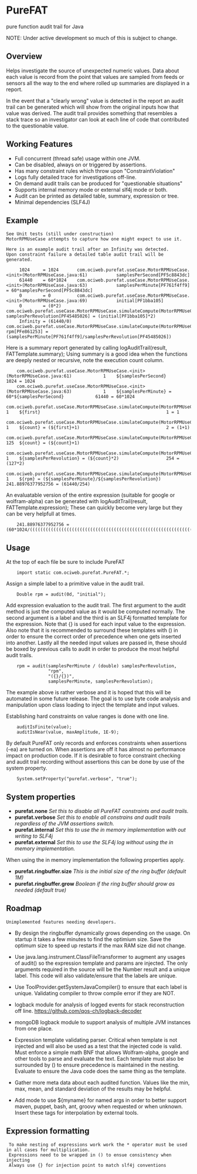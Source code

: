 PureFAT
=======
pure function audit trail for Java 

NOTE: Under active development so much of this is subject to change.


Overview
---------

Helps investigate the source of unexpected numeric values.  Data about each 
value is record from the point that values are sampled from feeds or sensors 
all the way to the end where rolled up summaries are displayed in a report.

In the event that a "clearly wrong" value is detected in the report an audit
trail can be generated which will show from the original inputs how that value 
was derived.  The audit trail provides something that resembles a stack trace
so an investigator can look at each line of code that contributed to the 
questionable value.

Working Features
----------------

* Full concurrent (thread safe) usage within one JVM.
* Can be disabled, always on or triggered by assertions.
* Has many constraint rules which throw upon "ConstraintViolation"
* Logs fully detailed trace for investigations off-line.
* On demand audit trails can be produced for "questionable situations"
* Supports internal memory mode or external slf4j mode or both.
* Audit can be printed as detailed table, summary, expression or tree.
* Minimal dependencies (SLF4J)
    
Example
-------

    See Unit tests (still under construction)
    MotorRPMUseCase attempts to capture how one might expect to use it.
    
    Here is an example audit trail after an Infinity was detected.
    Upon constraint failure a detailed table audit trail will be generated.
    
         1024     = 1024       com.ociweb.purefat.useCase.MotorRPMUseCase.<init>(MotorRPMUseCase.java:61)           samplesPerSecond[PF5c8843dc]                                                    
         61440    = 60*1024    com.ociweb.purefat.useCase.MotorRPMUseCase.<init>(MotorRPMUseCase.java:63)           samplesPerMinute[PF761f4ff9] = 60*samplesPerSecond[PF5c8843dc]                  
         0        = 0          com.ociweb.purefat.useCase.MotorRPMUseCase.<init>(MotorRPMUseCase.java:69)           initial[PF1bba105]                                                              
         0        = (0*2)      com.ociweb.purefat.useCase.MotorRPMUseCase.simulateCompute(MotorRPMUseCase.java:93)  samplesPerRevolution[PF45485026] = (initial[PF1bba105]*2)                       
         Infinity = (61440/0)  com.ociweb.purefat.useCase.MotorRPMUseCase.simulateCompute(MotorRPMUseCase.java:95)  rpm[PFe861253] = (samplesPerMinute[PF761f4ff9]/samplesPerRevolution[PF45485026])

   Here is a summary report generated by calling logAuditTrail(result, FATTemplate.summary);
   Using summary is a good idea when the functions are deeply nested or recursive, note the execution count column.
   
        com.ociweb.purefat.useCase.MotorRPMUseCase.<init>(MotorRPMUseCase.java:61)            1    ${samplesPerSecond}                                     1024 = 1024
        com.ociweb.purefat.useCase.MotorRPMUseCase.<init>(MotorRPMUseCase.java:63)            1    ${samplesPerMinute} = 60*${samplesPerSecond}            61440 = 60*1024
        com.ociweb.purefat.useCase.MotorRPMUseCase.simulateCompute(MotorRPMUseCase.java:101)  1    ${first}                                                1 = 1
        com.ociweb.purefat.useCase.MotorRPMUseCase.simulateCompute(MotorRPMUseCase.java:88)   1    ${count} = (${first}+1)                                 2 = (1+1)
        com.ociweb.purefat.useCase.MotorRPMUseCase.simulateCompute(MotorRPMUseCase.java:88)   125  ${count} = (${count}+1)                                 
        com.ociweb.purefat.useCase.MotorRPMUseCase.simulateCompute(MotorRPMUseCase.java:93)   1    ${samplesPerRevolution} = (${count}*2)                  254 = (127*2)
        com.ociweb.purefat.useCase.MotorRPMUseCase.simulateCompute(MotorRPMUseCase.java:95)   1    ${rpm} = (${samplesPerMinute}/${samplesPerRevolution})  241.88976377952756 = (61440/254)
   
   An evaluatable version of the entire expression (suitable for google or wolfram-alpha) can be generated with logAuditTrail(result, FATTemplate.expression);
   These can quickly become very large but they can be very helpfull at times.
   
        241.88976377952756 = (60*1024/(((((((((((((((((((((((((((((((((((((((((((((((((((((((((((((((((((((((((((((((((((((((((((((((((((((((((((((((((((((((((((((((1+1)+1)+1)+1)+1)+1)+1)+1)+1)+1)+1)+1)+1)+1)+1)+1)+1)+1)+1)+1)+1)+1)+1)+1)+1)+1)+1)+1)+1)+1)+1)+1)+1)+1)+1)+1)+1)+1)+1)+1)+1)+1)+1)+1)+1)+1)+1)+1)+1)+1)+1)+1)+1)+1)+1)+1)+1)+1)+1)+1)+1)+1)+1)+1)+1)+1)+1)+1)+1)+1)+1)+1)+1)+1)+1)+1)+1)+1)+1)+1)+1)+1)+1)+1)+1)+1)+1)+1)+1)+1)+1)+1)+1)+1)+1)+1)+1)+1)+1)+1)+1)+1)+1)+1)+1)+1)+1)+1)+1)+1)+1)+1)+1)+1)+1)+1)+1)+1)+1)+1)+1)+1)+1)+1)+1)+1)*2))

Usage
-----

At the top of each file be sure to include PureFAT

        import static com.ociweb.purefat.PureFAT.*;

Assign a simple label to a primitive value in the audit trail.

        Double rpm = audit(0d, "initial");

Add expression evaluation to the audit trail.  The first argument to the audit
method is just the computed value as it would be computed normally.  The second
argument is a label and the third is an SLF4j formatted template for the 
expression.  Note that {} is used for each input value to the expression.  Also 
note that it is recommended to surround these templates with () in order to ensure
the correct order of precedence when one gets inserted into another. Lastly all
the needed input values are passed in, these should be boxed by previous calls 
to audit in order to produce the most helpful audit trails.  

        rpm = audit(samplesPerMinute / (double) samplesPerRevolution,
                    "rpm", 
                    "({}/{})", 
                    samplesPerMinute, samplesPerRevolution);

The example above is rather verbose and it is hoped that this will be automated in
 some future release.  The goal is to use byte code analysis and manipulation upon
 class loading to inject the template and input values. 

Establishing hard constraints on value ranges is done with one line.

        auditIsFinite(value);
        auditIsNear(value, maxAmplitude, 1E-9);

By default PureFAT only records and enforces constraints when assertions (-ea)
are turned on.  When assertions are off it has almost no performance impact on
production code.  If it is desirable to force constraint checking and audit trail
recording without assertions this can be done by use of the system property.

        System.setProperty("purefat.verbose", "true");

System properties
-----------------

* **purefat.none**  *Set this to disable all PureFAT constraints and audit trails.*
* **purefat.verbose**  *Set this to enable all constrains and audit trails regardless of the JVM assertions switch.* 
* **purefat.internal**  *Set this to use the in memory implementation with out writing to SLF4j*
* **purefat.external**  *Set this to use the SLF4j log without using the in memory implementation.*
    
When using the in memory implementation the following properties apply.

* **purefat.ringbuffer.size**  *This is the initial size of the ring buffer (default 1M)*
* **purefat.ringbuffer.grow**  *Boolean if the ring buffer should grow as needed (default true)*


Roadmap 
-------

    Unimplemented features needing developers.

* By design the ringbuffer dynamically grows depending on the usage.
On startup it takes a few minutes to find the optimium size. Save
the optimum size to speed up restarts if the max RAM size did not change.

* Use java.lang.instrument.ClassFileTransformer to augment any usages of
audit() so the expression template and params are injected. The only arguments
required in the source will be the Number result and a unique label. This
code will also validate/ensure that the labels are unique.

* Use ToolProvider.getSystemJavaCompiler() to ensure that each label
is unique. Validating compiler to throw compile error if they are NOT. 

* logback module for analysis of logged events for stack reconstruction
off line. https://github.com/qos-ch/logback-decoder

* mongoDB logback module to support analysis of multiple JVM instances 
from one place.
        
* Expression template validating parser.  Critical when template is not 
injected and will also be used as a test that the injected code is valid.
Must enforce a simple math BNF that allows Wolfram-alpha, google and other
tools to parse and evaluate the text. Each template must also be 
surrounded by () to ensure precedence is maintained in the nesting. 
Evaluate to ensure the Java code does the same thing as the template.
    
* Gather more meta data about each audited function.  Values like the 
min, max, mean, and standard deviation of the results may be helpful.

* Add mode to use ${myname} for named args in order to better support 
maven, puppet, bash, ant, groovy  when requested or when unknown. 
Insert these tags for interpolation by external tools.


Expression formatting
---------------------

     To make nesting of expressions work work the * operator must be used in all cases for multiplication.
     Expressions need to be wrapped in () to ensue consistency when injecting
     Always use {} for injection point to match slf4j conventions


